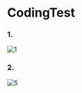 # CodingTest
### 1. 
![1](https://user-images.githubusercontent.com/64389409/101043796-08a6aa80-35c2-11eb-8102-72b61d78ac6c.PNG)
  
### 2.
![5](https://user-images.githubusercontent.com/64389409/101043798-09d7d780-35c2-11eb-987a-1e0d88b0d344.PNG)
